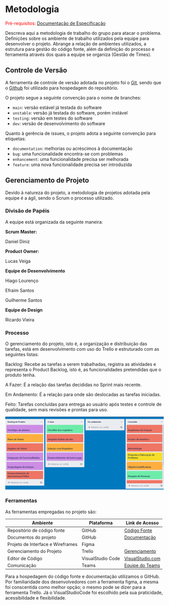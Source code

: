 
# Metodologia

<span style="color:red">Pré-requisitos: <a href="2-Especificação do Projeto.md"> Documentação de Especificação</a></span>

Descreva aqui a metodologia de trabalho do grupo para atacar o problema. Definições sobre os ambiente de trabalho utilizados pela  equipe para desenvolver o projeto. Abrange a relação de ambientes utilizados, a estrutura para gestão do código fonte, além da definição do processo e ferramenta através dos quais a equipe se organiza (Gestão de Times).

## Controle de Versão

A ferramenta de controle de versão adotada no projeto foi o
[Git](https://git-scm.com/), sendo que o [Github](https://github.com)
foi utilizado para hospedagem do repositório.

O projeto segue a seguinte convenção para o nome de branches:

- `main`: versão estável já testada do software
- `unstable`: versão já testada do software, porém instável
- `testing`: versão em testes do software
- `dev`: versão de desenvolvimento do software

Quanto à gerência de issues, o projeto adota a seguinte convenção para
etiquetas:

- `documentation`: melhorias ou acréscimos à documentação
- `bug`: uma funcionalidade encontra-se com problemas
- `enhancement`: uma funcionalidade precisa ser melhorada
- `feature`: uma nova funcionalidade precisa ser introduzida

## Gerenciamento de Projeto

Devido à natureza do projeto, a metodologia de projetos adotada pela equipe é a ágil, sendo o Scrum o processo utilizado.

### Divisão de Papéis

A equipe está organizada da seguinte maneira: 

**Scrum Master:** 

Daniel Diniz

**Product Owner:** 

Lucas Veiga  

**Equipe de Desenvolvimento**

Hiago Lourenço

Efraim Santos

Guilherme Santos

**Equipe de Design** 

Ricardo Vieira 

### Processo

O gerenciamento do projeto, isto é, a organização e distribuição das tarefas, está em desenvolvimento com uso do Trello e estruturado com as seguintes listas:

Backlog: Recebe as tarefas a serem trabalhadas, registra as atividades e representa o Product Backlog, isto é, as funcionalidades pretendidas que o produto tenha.  

A Fazer: É a relação das tarefas decididas no Sprint mais recente.  

Em Andamento: É a relação para onde são deslocadas as tarefas iniciadas.  

Feito: Tarefas concluídas para entrega ao usuário após testes e controle de qualidade, sem mais revisões e prontas para uso.

![Painel Trello de gerenciamento das tarefas](img/Trello_Real.PNG)
 
### Ferramentas

As ferramentas empregadas no projeto são:

|Ambiente |	Plataforma |	Link de Acesso|
|---------|------------|------------------|
|Repositório de código fonte| 	GitHub | <a href = "https://github.com/ICEI-PUC-Minas-PMV-ADS/pmv-ads-2023-1-e1-proj-web-t14-pmv-ads-2023-1-e1-proj-web-t14-g3-ffy/tree/main/src">Código Fonte</a>|
|Documentos do projeto| 	GitHub| <a href = "https://github.com/ICEI-PUC-Minas-PMV-ADS/pmv-ads-2023-1-e1-proj-web-t14-pmv-ads-2023-1-e1-proj-web-t14-g3-ffy/tree/main/docs">Documentação</a>|
|Projeto de Interface e  Wireframes| 	Figma | <a href ="https://www.figma.com/file/IIkq3mkmiyEbH04AJ62Eac/Fluxo-de-Usu%C3%A1rio?node-id=5%3A105&t=cKQeYOXJin4lQLT7-1"></a>|
|Gerenciamento do Projeto 	|Trello 	| <a href ="https://trello.com/b/FTMjKZ8P/projeto-front-end">Gerenciamento</a>|
|Editor de Código| VisualStudio Code |<a href="https://code.visualstudio.com/">VisualStudio.com</a>|
|Comunicação | Teams | <a href="https://teams.microsoft.com/_#/school/conversations/Geral?threadId=19:amlkU-mmS8FrFIki66ijN9CgGTeE8mMAqrBLOJr_G4Y1@thread.tacv2&ctx=channel">Equipe do Teams</a>|

Para a hospedagem do código fonte e documentação utilizamos o GitHub. Por familiaridade dos desenvolvedores com a ferramenta figma, a mesma foi conscentida como melhor opção; o mesmo pode se dizer para a ferramenta Trello. Já o VisualStudioCode foi escolhido pela sua praticidade, acessibilidade e flexibilidade.
